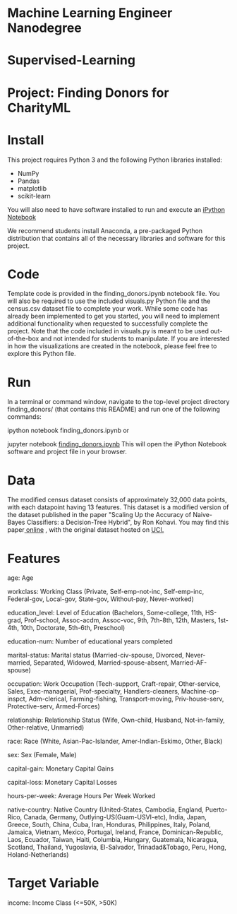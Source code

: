 # Machine Learning Engineer Nanodegree
# Supervised-Learning
# Project: Finding Donors for CharityML
# Install

This project requires Python 3 and the following Python libraries installed:

- NumPy
- Pandas
- matplotlib
- scikit-learn

 You will also need to have software installed to run and execute an <a href = http://ipython.org/notebook.html> iPython Notebook</a>
 

We recommend students install Anaconda, a pre-packaged Python distribution that contains all of the necessary libraries and software for this project.

# Code
Template code is provided in the finding_donors.ipynb notebook file. You will also be required to use the included visuals.py Python file and the census.csv dataset file to complete your work. While some code has already been implemented to get you started, you will need to implement additional functionality when requested to successfully complete the project. Note that the code included in visuals.py is meant to be used out-of-the-box and not intended for students to manipulate. If you are interested in how the visualizations are created in the notebook, please feel free to explore this Python file.

# Run
In a terminal or command window, navigate to the top-level project directory finding_donors/ (that contains this README) and run one of the following commands:

ipython notebook finding_donors.ipynb
or

jupyter notebook <a href = https://github.com/RashaAlamoud/Finding-Donors-for-CharityML-Supervised-Learning-/blob/main/finding_donors.ipynb> finding_donors.ipynb</a>
This will open the iPython Notebook software and project file in your browser.

# Data
The modified census dataset consists of approximately 32,000 data points, with each datapoint having 13 features. This dataset is a modified version of the dataset published in the paper "Scaling Up the Accuracy of Naive-Bayes Classifiers: a Decision-Tree Hybrid", by Ron Kohavi. You may find this paper<a href = https://www.aaai.org/Papers/KDD/1996/KDD96-033.pdf> online</a> , with the original dataset hosted on <a href = https://archive.ics.uci.edu/ml/datasets/Census+Income>  UCI.</a> 


# Features

 age: Age
 
 workclass: Working Class (Private, Self-emp-not-inc, Self-emp-inc, Federal-gov, Local-gov, State-gov, Without-pay, Never-worked)
 
 education_level: Level of Education (Bachelors, Some-college, 11th, HS-grad, Prof-school, Assoc-acdm, Assoc-voc, 9th, 7th-8th, 12th, Masters, 1st-4th, 10th, Doctorate, 5th-6th, Preschool)
 
education-num: Number of educational years completed

marital-status: Marital status (Married-civ-spouse, Divorced, Never-married, Separated, Widowed, Married-spouse-absent, Married-AF-spouse)

occupation: Work Occupation (Tech-support, Craft-repair, Other-service, Sales, Exec-managerial, Prof-specialty, Handlers-cleaners, Machine-op-inspct, Adm-clerical, Farming-fishing, Transport-moving, Priv-house-serv, Protective-serv, Armed-Forces)

relationship: Relationship Status (Wife, Own-child, Husband, Not-in-family, Other-relative, Unmarried)

race: Race (White, Asian-Pac-Islander, Amer-Indian-Eskimo, Other, Black)

sex: Sex (Female, Male)

capital-gain: Monetary Capital Gains

capital-loss: Monetary Capital Losses

hours-per-week: Average Hours Per Week Worked

native-country: Native Country (United-States, Cambodia, England, Puerto-Rico, Canada, Germany, Outlying-US(Guam-USVI-etc), India, Japan, Greece, South, China, Cuba, Iran, Honduras, Philippines, Italy, Poland, Jamaica, Vietnam, Mexico, Portugal, Ireland, France, Dominican-Republic, Laos, Ecuador, Taiwan, Haiti, Columbia, Hungary, Guatemala, Nicaragua, Scotland, Thailand, Yugoslavia, El-Salvador, Trinadad&Tobago, Peru, Hong, Holand-Netherlands)

# Target Variable

income: Income Class (<=50K, >50K)
